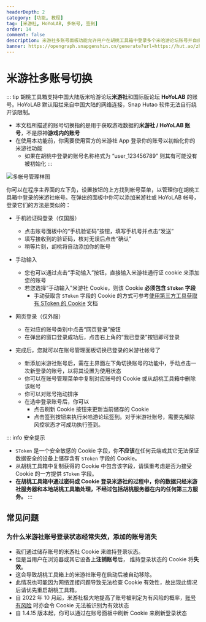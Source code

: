 ```yaml
---
headerDepth: 2
category: [功能, 教程]
tag: [米游社, HoYoLAB, 多帐号, 签到]
order: 14
comment: false
description: 米游社多账号面板功能允许用户在胡桃工具箱中登录多个米哈游论坛账号并自由切换，以实现在工具箱内以不同账号使用各种功能的目的。
banner: https://opengraph.snapgenshin.cn/generate?url=https://hut.ao/zh/features/mhy-account-switch.html
---
```


# 米游社多账号切换

::: tip
胡桃工具箱支持中国大陆版米哈游论坛**米游社**和国际版论坛 **HoYoLAB** 的账号。HoYoLAB 默认阻拦来自中国大陆的网络连接，Snap Hutao 软件无法自行绕开该限制。

- 本文档所描述的账号切换指的是用于获取游戏数据的**米游社 / HoYoLAB 账号**，不是原神**游戏内的账号**
- 在使用本功能前，你需要使用官方的米游社 App 登录你的账号以初始化你的米游社功能
  - 如果在胡桃中登录的账号名称格式为 “user_123456789” 则其有可能没有被初始化
:::

![多帐号管理样图](https://img.alicdn.com/imgextra/i4/1797064093/O1CN01ZhnkRl1g6e0tz18y9_!!1797064093.png.png_.webp)

你可以在程序主界面的左下角，设置按钮的上方找到帐号菜单，以管理你在胡桃工具箱中登录的米游社帐号。在弹出的面板中你可以添加米游社或 HoYoLAB 帐号，登录它们的方法是类似的：

- 手机验证码登录（仅国服）
  - 点击账号面板中的“手机验证码”按钮，填写手机号并点击“发送”
  - 填写接收到的验证码，核对无误后点击“确认”
  - 稍等片刻，胡桃将自动添加你的账号
- 手动输入
  - 您也可以通过点击“手动输入”按钮，直接输入米游社通行证 cookie 来添加您的账号
  - 若您选择“手动输入”米游社 Cookie，则该 Cookie **必须包含 `SToken` 字段**
    - 手动获取含 `SToken` 字段的 Cookie 的方式可参考[使用第三方工具获取有 SToken 的 Cookie](../advanced/get-stoken-cookie-from-the-third-party.md) 文档
- 网页登录（仅外服）
  - 在对应的账号类别中点击“网页登录”按钮
  - 在弹出的窗口登录成功后，点击右上角的“我已登录”按钮即可登录

- 完成后，您就可以在账号管理面板切换已登录的米游社帐号了
  - 新添加米游社账号后，需在主界面左下角切换账号的功能中，手动点击一次新登录的账号，以将其设置为使用状态
  - 你可以在账号管理菜单中复制对应账号的 Cookie 或从胡桃工具箱中删除该帐号
  - 你可以对账号拖动排序
  - 在选中登录账号后，你可以
    - 点击刷新 Cookie 按钮来更新当前储存的 Cookie
    - 点击签到按钮来执行米哈游论坛签到。对于米游社账号，需要先解除风控状态才可成功执行签到。

::: info 安全提示
- `SToken` 是一个安全敏感的 Cookie 字段，你**不应该**在任何云端或其它无法保证数据安全的设备上储存含有 `SToken` 字段的 Cookie。
- 从胡桃工具箱中复制获得的 Cookie 中包含该字段，请慎重考虑是否为接受 Cookie 的一方提供 `SToken` 字段。
- **在胡桃工具箱中通过密码或 Cookie 登录米游社的过程中，你的数据只经米游社服务器和本地胡桃工具箱处理，不经过包括胡桃服务器在内的任何第三方服务。**
:::

## 常见问题

### 为什么米游社账号登录状态经常失效，添加的账号消失

- 我们通过储存账号的米游社 Cookie 来维持登录状态。
- 但是当用户在浏览器或其它设备上**注销账号**后， 维持登录状态的 Cookie 将**失效**。
- 这会导致胡桃工具箱上的米游社账号在启动后被自动移除。
- 此情况也可能因为网络连接问题导致无法检查 Cookie 有效性，故出现此情况后请优先重启胡桃工具箱。
- 自 2022 年 10 月起，米游社极大地提高了账号被判定为有风险的概率，[账号有风险](../advanced/exceptions.md#状态1034-验证失败) 时亦会令 Cookie 无法被识别为有效状态
- 自 1.4.15 版本起，你可以通过在账号面板中刷新 Cookie 来刷新登录状态
